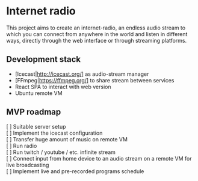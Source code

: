 # Internet radio

This project aims to create an internet-radio, an endless audio stream to which you can connect from anywhere in the world and listen in different ways, directly through the web interface or through streaming platforms. 

## Development stack
- [Icecast|http://icecast.org/] as audio-stream manager 
- [FFmpeg|https://ffmpeg.org/] to share stream between services
- React SPA to interact with web version
- Ubuntu remote VM

## MVP roadmap
[ ] Suitable server setup  
[ ] Implement the icecast configuration  
[ ] Transfer huge amount of music on remote VM  
[ ] Run radio  
[ ] Run twitch / youtube / etc. infinite stream  
[ ] Connect input from home device to an audio stream on a remote VM for live broadcasting  
[ ] Implement live and pre-recorded programs schedule  
